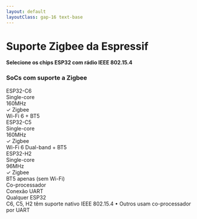 ```yaml
---
layout: default
layoutClass: gap-16 text-base
---
```


# Suporte Zigbee da Espressif

**Selecione os chips ESP32 com rádio IEEE 802.15.4**

<div class="grid grid-cols-1 gap-4 mt-12">
  <div class="text-center">
    <h3 class="text-lg font-semibold mb-2">SoCs com suporte a Zigbee</h3>
    <div class="bg-gray-100 p-4 rounded-lg">
      <div class="grid grid-cols-2 gap-3 text-xs">
        <div class="bg-blue-100 p-2 rounded flex flex-col justify-center">
          <div class="font-bold">ESP32-C6</div>
          <div>Single-core</div>
          <div>160MHz</div>
          <div class="text-green-600">✓ Zigbee</div>
          <div class="text-blue-600">Wi-Fi 6 + BT5</div>
        </div>
        <div class="bg-green-100 p-2 rounded flex flex-col justify-center">
          <div class="font-bold">ESP32-C5</div>
          <div>Single-core</div>
          <div>160MHz</div>
          <div class="text-green-600">✓ Zigbee</div>
          <div class="text-blue-600">Wi-Fi 6 Dual-band + BT5</div>
        </div>
        <div class="bg-purple-100 p-2 rounded flex flex-col justify-center">
          <div class="font-bold">ESP32-H2</div>
          <div>Single-core</div>
          <div>96MHz</div>
          <div class="text-green-600">✓ Zigbee</div>
          <div class="text-blue-600">BT5 apenas (sem Wi-Fi)</div>
        </div>
        <div class="bg-orange-100 p-2 rounded flex flex-col justify-center">
          <div class="font-bold">Co-processador</div>
          <div>Conexão UART</div>
          <div class="text-blue-600">Qualquer ESP32</div>
        </div>
      </div>
      <div class="mt-3 text-xs text-gray-600">
        C6, C5, H2 têm suporte nativo IEEE 802.15.4 • Outros usam co-processador por UART
      </div>
    </div>
  </div>
</div> 
